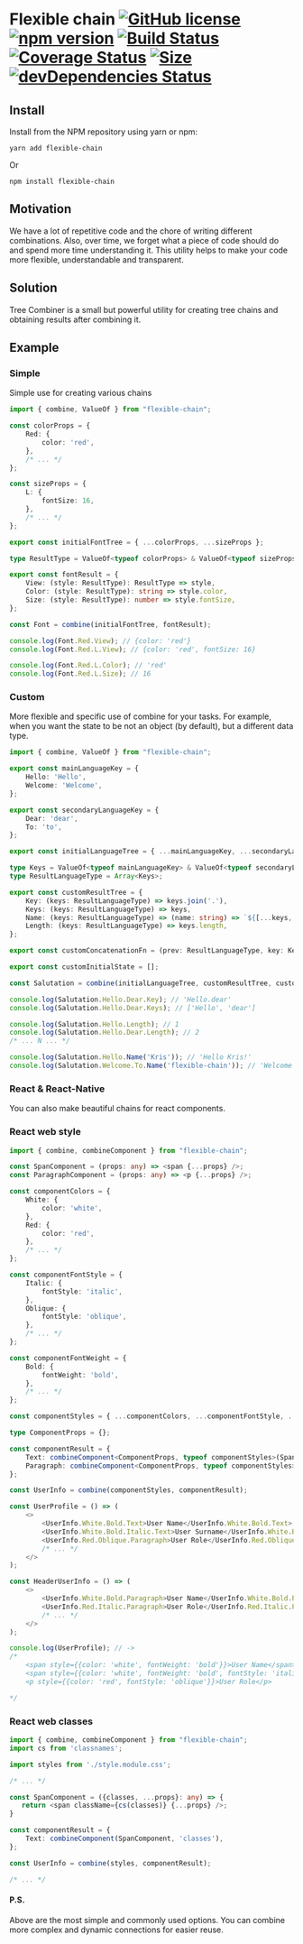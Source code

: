 # Flexible chain [![GitHub license](https://img.shields.io/badge/license-MIT-blue.svg)](https://github.com/facebook/react/blob/master/LICENSE) [![npm version](https://badgen.net/npm/v/flexible-chain)](https://www.npmjs.com/package/flexible-chain) [![Build Status](https://travis-ci.org/iHaiduk/flexible-chain.svg?branch=master)](https://travis-ci.org/iHaiduk/flexible-chain) [![Coverage Status](https://coveralls.io/repos/github/iHaiduk/flexible-chain/badge.svg?branch=master)](https://coveralls.io/github/iHaiduk/flexible-chain?branch=master) [![Size](https://badgen.net/bundlephobia/minzip/flexible-chain)](https://bundlephobia.com/result?p=flexible-chain) [![devDependencies Status](https://david-dm.org/iHaiduk/flexible-chain/dev-status.svg)](https://david-dm.org/iHaiduk/flexible-chain?type=dev)

## Install

Install from the NPM repository using yarn or npm:

```shell
yarn add flexible-chain
```
Or
```shell
npm install flexible-chain
```

## Motivation
We have a lot of repetitive code and the chore of writing different combinations. Also, over time, we forget what a piece of code should do and spend more time understanding it. This utility helps to make your code more flexible, understandable and transparent.

## Solution
Tree Combiner is a small but powerful utility for creating tree chains and obtaining results after combining it.

## Example

### Simple
Simple use for creating various chains
```typescript
import { combine, ValueOf } from "flexible-chain";

const colorProps = {
    Red: {
        color: 'red',
    },
    /* ... */
};

const sizeProps = {
    L: {
        fontSize: 16,
    },
    /* ... */
};

export const initialFontTree = { ...colorProps, ...sizeProps };

type ResultType = ValueOf<typeof colorProps> & ValueOf<typeof sizeProps>;

export const fontResult = {
    View: (style: ResultType): ResultType => style,
    Color: (style: ResultType): string => style.color,
    Size: (style: ResultType): number => style.fontSize,
};

const Font = combine(initialFontTree, fontResult);

console.log(Font.Red.View); // {color: 'red'}
console.log(Font.Red.L.View); // {color: 'red', fontSize: 16}

console.log(Font.Red.L.Color); // 'red'
console.log(Font.Red.L.Size); // 16
```

### Custom
More flexible and specific use of combine for your tasks. For example, when you want the state to be not an object (by default), but a different data type.
```typescript
import { combine, ValueOf } from "flexible-chain";

export const mainLanguageKey = {
    Hello: 'Hello',
    Welcome: 'Welcome',
};

export const secondaryLanguageKey = {
    Dear: 'dear',
    To: 'to',
};

export const initialLanguageTree = { ...mainLanguageKey, ...secondaryLanguageKey };

type Keys = ValueOf<typeof mainLanguageKey> & ValueOf<typeof secondaryLanguageKey>;
type ResultLanguageType = Array<Keys>;

export const customResultTree = {
    Key: (keys: ResultLanguageType) => keys.join('.'),
    Keys: (keys: ResultLanguageType) => keys,
    Name: (keys: ResultLanguageType) => (name: string) => `${[...keys, name].join(' ')}!`,
    Length: (keys: ResultLanguageType) => keys.length,
};

export const customConcatenationFn = (prev: ResultLanguageType, key: Keys) => [...prev, key];

export const customInitialState = [];

const Salutation = combine(initialLanguageTree, customResultTree, customConcatenationFn, customInitialState);

console.log(Salutation.Hello.Dear.Key); // 'Hello.dear'
console.log(Salutation.Hello.Dear.Keys); // ['Hello', 'dear']

console.log(Salutation.Hello.Length); // 1
console.log(Salutation.Hello.Dear.Length); // 2
/* ... N ... */

console.log(Salutation.Hello.Name('Kris')); // 'Hello Kris!'
console.log(Salutation.Welcome.To.Name('flexible-chain')); // 'Welcome to flexible-chain!';
```

### React & React-Native
You can also make beautiful chains for react components.

### React web style
```typescript jsx
import { combine, combineComponent } from "flexible-chain";

const SpanComponent = (props: any) => <span {...props} />;
const ParagraphComponent = (props: any) => <p {...props} />;

const componentColors = {
    White: {
        color: 'white',
    },
    Red: {
        color: 'red',
    },
    /* ... */
};

const componentFontStyle = {
    Italic: {
        fontStyle: 'italic',
    },
    Oblique: {
        fontStyle: 'oblique',
    },
    /* ... */
};

const componentFontWeight = {
    Bold: {
        fontWeight: 'bold',
    },
    /* ... */
};

const componentStyles = { ...componentColors, ...componentFontStyle, ...componentFontWeight };

type ComponentProps = {};

const componentResult = {
    Text: combineComponent<ComponentProps, typeof componentStyles>(SpanComponent, 'style'),
    Paragraph: combineComponent<ComponentProps, typeof componentStyles>(ParagraphComponent, 'style'),
};

const UserInfo = combine(componentStyles, componentResult);

const UserProfile = () => (
    <>
        <UserInfo.White.Bold.Text>User Name</UserInfo.White.Bold.Text>
        <UserInfo.White.Bold.Italic.Text>User Surname</UserInfo.White.Bold.Italic.Text>
        <UserInfo.Red.Oblique.Paragraph>User Role</UserInfo.Red.Oblique.Paragraph>
        /* ... */
    </>
);

const HeaderUserInfo = () => (
    <>
        <UserInfo.White.Bold.Paragraph>User Name</UserInfo.White.Bold.Paragraph>
        <UserInfo.Red.Italic.Paragraph>User Role</UserInfo.Red.Italic.Paragraph>
        /* ... */
    </>
);

console.log(UserProfile); // ->
/* 
    <span style={{color: 'white', fontWeight: 'bold'}}>User Name</span>
    <span style={{color: 'white', fontWeight: 'bold', fontStyle: 'italic'}}>User Surname</span>
    <p style={{color: 'red', fontStyle: 'oblique'}}>User Role</p>

*/

```

### React web classes
```typescript jsx
import { combine, combineComponent } from "flexible-chain";
import cs from 'classnames';

import styles from './style.module.css';

/* ... */

const SpanComponent = ({classes, ...props}: any) => {
   return <span className={cs(classes)} {...props} />;
}

const componentResult = {
    Text: combineComponent(SpanComponent, 'classes'),
};

const UserInfo = combine(styles, componentResult);

/* ... */
```

#### P.S.
Above are the most simple and commonly used options. You can combine more complex and dynamic connections for easier reuse.